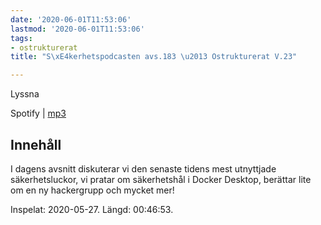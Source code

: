```yaml
---
date: '2020-06-01T11:53:06'
lastmod: '2020-06-01T11:53:06'
tags:
- ostrukturerat
title: "S\xE4kerhetspodcasten avs.183 \u2013 Ostrukturerat V.23"

---
```

Lyssna

Spotify \| [mp3](https://traffic.libsyn.com/secure/sakerhetspodcasten/2020-05-27_Ostrukturerat.mp3)

## Innehåll

I dagens avsnitt diskuterar vi den senaste tidens mest utnyttjade säkerhetsluckor,
vi pratar om säkerhetshål i Docker Desktop, berättar lite om en ny hackergrupp och mycket mer!

Inspelat: 2020-05-27. Längd: 00:46:53.

